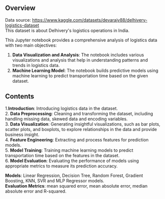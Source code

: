 ## **Overview**

Data source: https://www.kaggle.com/datasets/devarajv88/delhivery-logistics-dataset    
This dataset is about Delhivery's logistics operations in India.  

This Jupyter notebook provides a comprehensive analysis of logistics data with two main objectives:

1. **Data Visualization and Analysis**: The notebook includes various visualizations and analysis that help in understanding patterns and trends in logistics data.
2. **Machine Learning Model**: The notebook builds predictive models using machine learning to predict transportation time based on the given dataset.


## **Contents**

1.**Introduction**: Introducing logistics data in the dataset.   
2. **Data Preprocessing**: Cleaning and transforming the dataset, including handling missing data, skewed data and encoding variables.  
3. **Data Visualization**: Generating insightful visualizations, such as bar plots, scatter plots, and boxplots, to explore relationships in the data and provide business insight.   
4. **Feature Engineering**: Extracting and process features for prediction models.  
5. **Model Training**: Training machine learning models to predict transportation time based on the features in the dataset.  
6. **Model Evaluation**: Evaluating the performance of models using appropriate metrics to measure its prediction accuracy.  

**Models**:  Linear Regression, Decision Tree, Random Forest, Gradient Boosting, KNN, SVR and MLP Regressor models.  
**Evaluation Metrics**: mean squared error, mean absolute error, median absolute error and R-squared.

